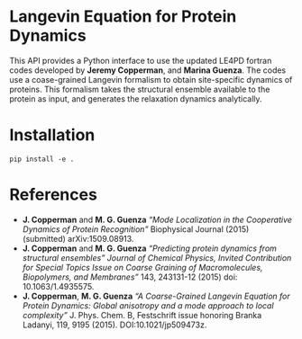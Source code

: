 # Langevin Equation for Protein Dynamics

This API provides a Python interface to use the updated LE4PD fortran codes developed by **Jeremy Copperman**, and **Marina Guenza**. The codes use a coase-grained Langevin formalism to obtain site-specific dynamics of proteins. This formalism takes the structural ensemble available to the protein as input, and generates the relaxation dynamics analytically.

# Installation
    pip install -e .
    
# References
* **J. Copperman** and **M. G. Guenza** *“Mode Localization in the Cooperative Dynamics of Protein Recognition”* Biophysical Journal (2015) (submitted) arXiv:1509.08913.
* **J. Copperman** and **M. G. Guenza** *“Predicting protein dynamics from structural ensembles” Journal of Chemical Physics, Invited Contribution for Special Topics Issue on Coarse Graining of Macromolecules, Biopolymers, and Membranes”* 143, 243131-12 (2015) doi: 10.1063/1.4935575.
* **J. Copperman**, **M. G. Guenza** *“A Coarse-Grained Langevin Equation for Protein Dynamics: Global anisotropy and a mode approach to local complexity”* J. Phys. Chem. B, Festschrift issue honoring Branka Ladanyi, 119,  9195 (2015). DOI:10.1021/jp509473z.
